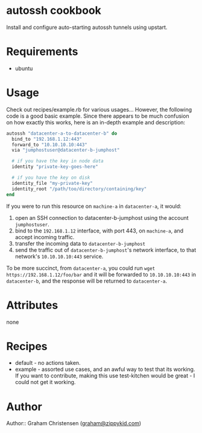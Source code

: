# autossh cookbook

Install and configure auto-starting autossh tunnels using upstart.

# Requirements

 - ubuntu

# Usage

Check out recipes/example.rb for various usages... However, the following code
is a good basic example. Since there appears to be much confusion on how
exactly this works, here is an in-depth example and description:

```ruby
autossh "datacenter-a-to-datacenter-b" do
  bind_to "192.168.1.12:443"
  forward_to "10.10.10.10:443"
  via "jumphostuser@datacenter-b-jumphost"

  # if you have the key in node data
  identity "private-key-goes-here"

  # if you have the key on disk
  identity_file "my-private-key"
  identity_root "/path/too/directory/containing/key"
end
```
If you were to run this resource on `machine-a` in `datacenter-a`, it would:

1) open an SSH connection to datacenter-b-jumphost using the account
   `jumphostuser`.
2) bind to the `192.168.1.12` interface, with port 443, on `machine-a`, and
   accept incoming traffic.
3) transfer the incoming data to `datacenter-b-jumphost`
4) send the traffic out of `datacenter-b-jumphost`'s network interface, to that
   network's `10.10.10.10:443` service.

To be more succinct, from `datacenter-a`, you could run
`wget https://192.168.1.12/foo/bar` and it will be forwarded to
`10.10.10.10:443` in `datacenter-b`, and the response will be returned to
`datacenter-a`.

# Attributes

none

# Recipes

 - default - no actions taken.
 - example - assorted use cases, and an awful way to test that its working.
   If you want to contribute, making this use test-kitchen would be great - I
   could not get it working.

# Author

Author:: Graham Christensen (<graham@zippykid.com>)

